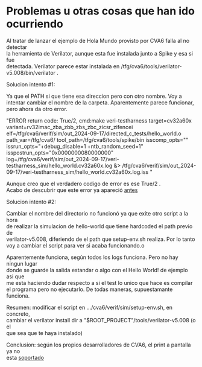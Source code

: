 # Problemas u otras cosas que han ido ocurriendo

Al tratar de lanzar el ejemplo de Hola Mundo provisto por CVA6 falla al no detectar  
la herramienta de Verilator, aunque esta fue instalada junto a Spike y esa si fue  
detectada. Verilator parece estar instalada en /tfg/cva6/tools/verilator-v5.008/bin/verilator .  

Solucion intento #1:

Ya que el PATH si que tiene esa direccion pero con otro nombre. Voy a  
intentar cambiar el nombre de la carpeta. Aparentemente parece funcionar, pero ahora da otro error.

"ERROR return code: True/2, cmd:make veri-testharness target=cv32a60x variant=rv32imac_zba_zbb_zbs_zbc_zicsr_zifencei elf=/tfg/cva6/verif/sim/out_2024-09-17/directed_c_tests/hello_world.o path_var=/tfg/cva6/ tool_path=/tfg/cva6/tools/spike/bin isscomp_opts="" issrun_opts="+debug_disable=1 +ntb_random_seed=1" isspostrun_opts="0x0000000080000000" log=/tfg/cva6/verif/sim/out_2024-09-17/veri-testharness_sim/hello_world.cv32a60x.log &> /tfg/cva6/verif/sim/out_2024-09-17/veri-testharness_sim/hello_world.cv32a60x.log.iss "  

Aunque creo que el verdadero codigo de error es ese True/2 .  
Acabo de descubrir que este error ya apareció [antes](https://github.com/openhwgroup/cva6/issues/2462)

Solucion intento #2:

Cambiar el nombre del directorio no funcionó ya que exite otro script a la hora  
de realizar la simulacion de hello-world que tiene hardcoded el path previo de  
verilator-v5.008, diferiendo de el path que setup-env.sh realiza. Por lo tanto  
voy a cambiar el script para ver si acaba funcionando.o

Aparentemente funciona, según todos los logs funciona. Pero no hay ningun lugar  
donde se guarde la salida estandar o algo con el Hello World! de ejemplo asi que  
me esta haciendo dudar respecto a si el test lo unico que hace es compilar el
programa pero no ejecutarlo. De todas maneras, supuestamante funciona.

Resumen: modificar el script en .../cva6/verif/sim/setup-env.sh, en concreto,  
cambiar el verilator install dir a "$ROOT_PROJECT"/tools/verilator-v5.008 (o el  
que sea que te haya instalado)

Conclusion: según los propios desarrolladores de CVA6, el print a pantalla ya no  
esta [soportado](https://github.com/openhwgroup/cva6/issues/2426)
